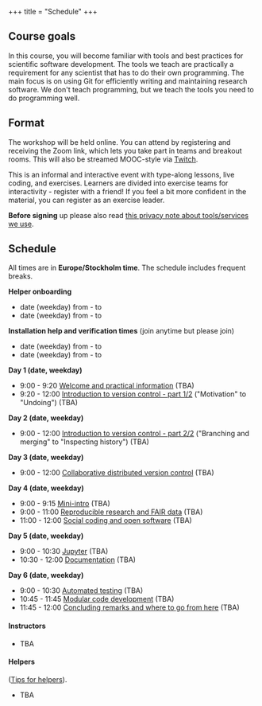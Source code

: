 +++
title = "Schedule"
+++

## Course goals

In this course, you will become familiar with tools and best practices
for scientific software development.  The tools we teach are
practically a requirement for any scientist that has to do their own programming. The main
focus is on using Git for efficiently writing and maintaining research
software. We don't teach programming, but we teach the tools you need
to do programming well.

## Format

The workshop will be held online.  You can attend by registering and
receiving the Zoom link, which lets you take part in teams and
breakout rooms.  This will also be streamed MOOC-style via
[Twitch](https://twitch.tv/coderefinery).

This is an informal and interactive event with type-along lessons,
live coding, and exercises. Learners are divided into exercise teams for
interactivity - register with a friend!  If you feel a bit more
confident in the material, you can register as an exercise leader.

**Before signing** up please also read
[this privacy note about tools/services we use](requirements/#privacy-and-tools-online-services).


## Schedule

All times are in **Europe/Stockholm time**.
The schedule includes frequent breaks.

**Helper onboarding**
- date (weekday) from - to
- date (weekday) from - to

**Installation help and verification times** (join anytime but please join)
- date (weekday) from - to
- date (weekday) from - to

**Day 1 (date, weekday)**
- 9:00 - 9:20
  [Welcome and practical information](https://github.com/coderefinery/workshop-intro/blob/master/README.md)
  (TBA)
- 9:20 - 12:00
  [Introduction to version control - part 1/2](https://coderefinery.github.io/git-intro/) ("Motivation" to "Undoing")
  (TBA)

**Day 2 (date, weekday)**
- 9:00 - 12:00
  [Introduction to version control - part 2/2](https://coderefinery.github.io/git-intro/) ("Branching and merging" to "Inspecting history")
  (TBA)

**Day 3 (date, weekday)**
- 9:00 - 12:00
  [Collaborative distributed version control](https://coderefinery.github.io/git-collaborative/)
  (TBA)

**Day 4 (date, weekday)**
- 9:00 - 9:15
  [Mini-intro](https://github.com/coderefinery/workshop-intro/blob/master/README.md)
  (TBA)
- 9:00 - 11:00
  [Reproducible research and FAIR data](https://coderefinery.github.io/reproducible-research/)
  (TBA)
- 11:00 - 12:00
  [Social coding and open software](https://cicero.xyz/v3/remark/0.14.0/github.com/coderefinery/social-coding/master/talk.md)
  (TBA)

**Day 5 (date, weekday)**
- 9:00 - 10:30
  [Jupyter](https://coderefinery.github.io/jupyter/)
  (TBA)
- 10:30 - 12:00
  [Documentation](https://coderefinery.github.io/documentation/)
  (TBA)

**Day 6 (date, weekday)**
- 9:00 - 10:30
  [Automated testing](https://coderefinery.github.io/testing/)
  (TBA)
- 10:45 - 11:45
  [Modular code development](https://coderefinery.github.io/modular-type-along/)
  (TBA)
- 11:45 - 12:00
  [Concluding remarks and where to go from here](https://github.com/coderefinery/workshop-outro/blob/master/README.md)
  (TBA)


#### Instructors

- TBA


#### Helpers

([Tips for
helpers](https://coderefinery.github.io/manuals/helping-and-teaching/)).
- TBA
